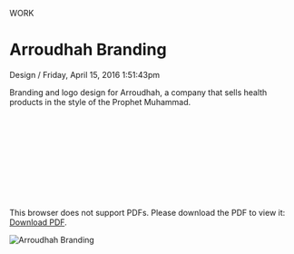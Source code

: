 <p class="type">WORK</p>

# Arroudhah Branding

<p class="meta">Design  /  Friday, April 15, 2016 1:51:43pm</p>

Branding and logo design for Arroudhah, a company that sells health products in the style of the Prophet Muhammad.

<object data="https://farooq-agent.web.app/assets/images/works/details/115-arroudhah-branding/farooqa-proposal-arraudhoh.pdf" type="application/pdf" width="" height="">
    <embed src="https://farooq-agent.web.app/assets/images/works/details/115-arroudhah-branding/farooqa-proposal-arraudhoh.pdf">
        <p>This browser does not support PDFs. Please download the PDF to view it: <a href="https://farooq-agent.web.app/assets/images/works/details/115-arroudhah-branding/farooqa-proposal-arraudhoh.pdf" target="_blank">Download PDF</a>.</p>
    </embed>
</object>

![Arroudhah Branding](https://farooq-agent.web.app/assets/images/works/large/l4DKOS7A_work_image.jpg)
